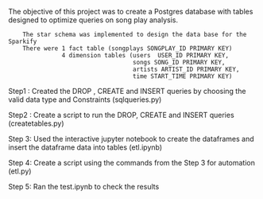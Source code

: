 The objective of this project was to create a Postgres database with tables designed to optimize queries 
on song play analysis.

        The star schema was implemented to design the data base for the Sparkify
        There were 1 fact table (songplays SONGPLAY_ID PRIMARY KEY) 
                   4 dimension tables (users  USER_ID PRIMARY KEY, 
                                       songs SONG_ID PRIMARY KEY, 
                                       artists ARTIST_ID PRIMARY KEY, 
                                       time START_TIME PRIMARY KEY)


Step1 : Created the DROP , CREATE and INSERT queries by choosing the valid data type and Constraints (sqlqueries.py)

Step2 : Create a script to run the DROP, CREATE and INSERT queries (createtables.py)

Step 3: Used the interactive jupyter notebook to create the dataframes and insert the dataframe data into tables (etl.ipynb)

Step 4: Create a script using the commands from the Step 3 for automation (etl.py)

Step 5: Ran the test.ipynb to check the results